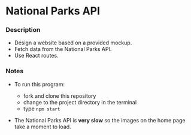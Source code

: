 # National Parks API

### Description
- Design a website based on a provided mockup.
- Fetch data from the National Parks API.
- Use React routes.

### Notes
- To run this program: 
	- fork and clone this repository
	- change to the project directory in the terminal
	- type ```npm start```
	
- The National Parks API is **very slow** so the images on the home page take a moment to load.